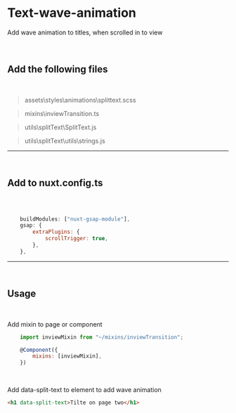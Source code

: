 # Text-wave-animation

Add wave animation to titles, when scrolled in to view
<br>
<br>
<br>

## Add the following files

<br>

> assets\styles\animations\splittext.scss

> mixins\inviewTransition.ts

> utils\splitText\SplitText.js

> utils\splitText\utils\strings.js

---

<br>

## Add to nuxt.config.ts

<br>

```js

    buildModules: ["nuxt-gsap-module"],
    gsap: {
    	extraPlugins: {
    		scrollTrigger: true,
    	},
    },
```

---

<br>

## Usage

<br>

Add mixin to page or component

```js
    import inviewMixin from "~/mixins/inviewTransition";

    @Component({
        mixins: [inviewMixin],
    })
```

<br>

Add data-split-text to element to add wave animation

```html
<h1 data-split-text>Tilte on page two</h1>
```
